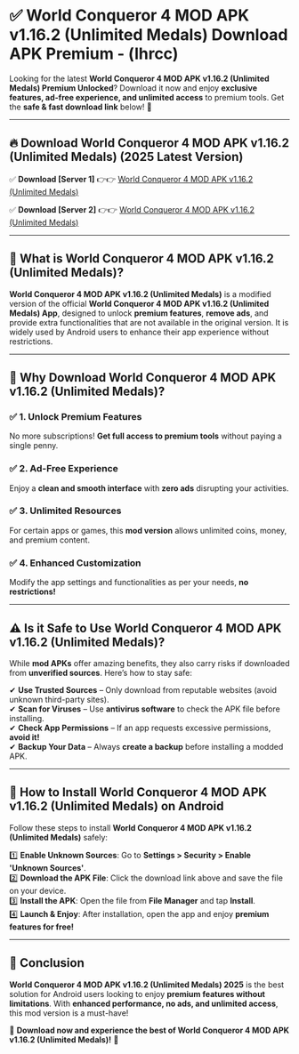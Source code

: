 
# ✅ World Conqueror 4 MOD APK v1.16.2 (Unlimited Medals) Download APK Premium -  (lhrcc) 

Looking for the latest **World Conqueror 4 MOD APK v1.16.2 (Unlimited Medals) Premium Unlocked**? Download it now and enjoy **exclusive features, ad-free experience, and unlimited access** to premium tools. Get the **safe & fast download link** below! 🚀

---

## 🔥 Download World Conqueror 4 MOD APK v1.16.2 (Unlimited Medals) (2025 Latest Version)

✅ **Download [Server 1]** 👉👉 [World Conqueror 4 MOD APK v1.16.2 (Unlimited Medals) ](https://apkcomod.com?title=World_Conqueror_4_MOD_APK_v1.16.2_(Unlimited_Medals))  

✅ **Download [Server 2]** 👉👉 [World Conqueror 4 MOD APK v1.16.2 (Unlimited Medals) ](https://apkcomod.com?title=World_Conqueror_4_MOD_APK_v1.16.2_(Unlimited_Medals))  


---

## 📌 What is World Conqueror 4 MOD APK v1.16.2 (Unlimited Medals)?

**World Conqueror 4 MOD APK v1.16.2 (Unlimited Medals)** is a modified version of the official **World Conqueror 4 MOD APK v1.16.2 (Unlimited Medals) App**, designed to unlock **premium features**, **remove ads**, and provide extra functionalities that are not available in the original version. It is widely used by Android users to enhance their app experience without restrictions.

---

## 🌟 Why Download World Conqueror 4 MOD APK v1.16.2 (Unlimited Medals)?

### ✅ 1. Unlock Premium Features
No more subscriptions! **Get full access to premium tools** without paying a single penny.

### ✅ 2. Ad-Free Experience
Enjoy a **clean and smooth interface** with **zero ads** disrupting your activities.

### ✅ 3. Unlimited Resources
For certain apps or games, this **mod version** allows unlimited coins, money, and premium content.

### ✅ 4. Enhanced Customization
Modify the app settings and functionalities as per your needs, **no restrictions!**

---

## ⚠️ Is it Safe to Use World Conqueror 4 MOD APK v1.16.2 (Unlimited Medals)?

While **mod APKs** offer amazing benefits, they also carry risks if downloaded from **unverified sources**. Here’s how to stay safe:

✔ **Use Trusted Sources** – Only download from reputable websites (avoid unknown third-party sites).  
✔ **Scan for Viruses** – Use **antivirus software** to check the APK file before installing.  
✔ **Check App Permissions** – If an app requests excessive permissions, **avoid it!**  
✔ **Backup Your Data** – Always **create a backup** before installing a modded APK.

---

## 📲 How to Install World Conqueror 4 MOD APK v1.16.2 (Unlimited Medals) on Android

Follow these steps to install **World Conqueror 4 MOD APK v1.16.2 (Unlimited Medals)** safely:

1️⃣ **Enable Unknown Sources**: Go to **Settings > Security > Enable 'Unknown Sources'**.  
2️⃣ **Download the APK File**: Click the download link above and save the file on your device.  
3️⃣ **Install the APK**: Open the file from **File Manager** and tap **Install**.  
4️⃣ **Launch & Enjoy**: After installation, open the app and enjoy **premium features for free!**

---

## 🚀 Conclusion

**World Conqueror 4 MOD APK v1.16.2 (Unlimited Medals) 2025** is the best solution for Android users looking to enjoy **premium features without limitations**. With **enhanced performance, no ads, and unlimited access**, this mod version is a must-have!

🔻 **Download now and experience the best of World Conqueror 4 MOD APK v1.16.2 (Unlimited Medals)!** 🔻

